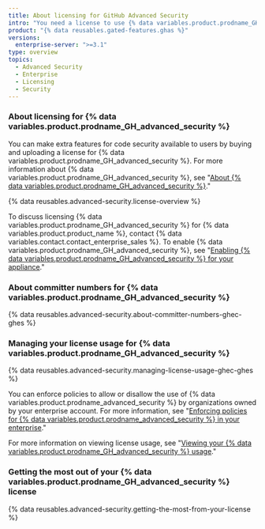 ```yaml
---
title: About licensing for GitHub Advanced Security
intro: "You need a license to use {% data variables.product.prodname_GH_advanced_security %} features, such as {% data variables.product.prodname_code_scanning %} and {% data variables.product.prodname_secret_scanning %}."
product: "{% data reusables.gated-features.ghas %}"
versions:
  enterprise-server: ">=3.1"
type: overview
topics:
  - Advanced Security
  - Enterprise
  - Licensing
  - Security
---
```


### About licensing for {% data variables.product.prodname_GH_advanced_security %}

You can make extra features for code security available to users by buying and uploading a license for {% data variables.product.prodname_GH_advanced_security %}. For more information about {% data variables.product.prodname_GH_advanced_security %}, see "[About {% data variables.product.prodname_GH_advanced_security %}](/github/getting-started-with-github/about-github-advanced-security)."

{% data reusables.advanced-security.license-overview %}

To discuss licensing {% data variables.product.prodname_GH_advanced_security %} for {% data variables.product.product_name %}, contact {% data variables.contact.contact_enterprise_sales %}. To enable {% data variables.product.prodname_GH_advanced_security %}, see "[Enabling {% data variables.product.prodname_GH_advanced_security %} for your appliance](/admin/advanced-security/enabling-github-advanced-security-for-your-enterprise)."

### About committer numbers for {% data variables.product.prodname_GH_advanced_security %}

{% data reusables.advanced-security.about-committer-numbers-ghec-ghes %}

### Managing your license usage for {% data variables.product.prodname_GH_advanced_security %}

{% data reusables.advanced-security.managing-license-usage-ghec-ghes %}

You can enforce policies to allow or disallow the use of {% data variables.product.prodname_advanced_security %} by organizations owned by your enterprise account. For more information, see "[Enforcing policies for {% data variables.product.prodname_advanced_security %} in your enterprise](/admin/policies/enforcing-policies-for-advanced-security-in-your-enterprise)."

For more information on viewing license usage, see "[Viewing your {% data variables.product.prodname_GH_advanced_security %} usage](/admin/advanced-security/viewing-your-github-advanced-security-usage)."

### Getting the most out of your {% data variables.product.prodname_GH_advanced_security %} license

{% data reusables.advanced-security.getting-the-most-from-your-license %}
